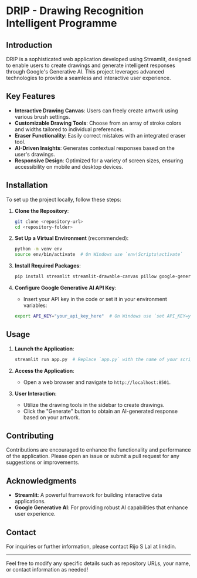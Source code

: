 # DRIP - Drawing Recognition Intelligent Programme

## Introduction

DRIP is a sophisticated web application developed using Streamlit, designed to enable users to create drawings and generate intelligent responses through Google's Generative AI. This project leverages advanced technologies to provide a seamless and interactive user experience.

## Key Features

- **Interactive Drawing Canvas**: Users can freely create artwork using various brush settings.
- **Customizable Drawing Tools**: Choose from an array of stroke colors and widths tailored to individual preferences.
- **Eraser Functionality**: Easily correct mistakes with an integrated eraser tool.
- **AI-Driven Insights**: Generates contextual responses based on the user's drawings.
- **Responsive Design**: Optimized for a variety of screen sizes, ensuring accessibility on mobile and desktop devices.

## Installation

To set up the project locally, follow these steps:

1. **Clone the Repository**:
   ```bash
   git clone <repository-url>
   cd <repository-folder>
   ```

2. **Set Up a Virtual Environment** (recommended):
   ```bash
   python -m venv env
   source env/bin/activate  # On Windows use `env\Scripts\activate`
   ```

3. **Install Required Packages**:
   ```bash
   pip install streamlit streamlit-drawable-canvas pillow google-generativeai
   ```

4. **Configure Google Generative AI API Key**:
   - Insert your API key in the code or set it in your environment variables:
   ```bash
   export API_KEY="your_api_key_here"  # On Windows use `set API_KEY=your_api_key_here`
   ```

## Usage

1. **Launch the Application**:
   ```bash
   streamlit run app.py  # Replace `app.py` with the name of your script
   ```

2. **Access the Application**:
   - Open a web browser and navigate to `http://localhost:8501`.

3. **User Interaction**:
   - Utilize the drawing tools in the sidebar to create drawings.
   - Click the "Generate" button to obtain an AI-generated response based on your artwork.

## Contributing

Contributions are encouraged to enhance the functionality and performance of the application. Please open an issue or submit a pull request for any suggestions or improvements.


## Acknowledgments

- **Streamlit**: A powerful framework for building interactive data applications.
- **Google Generative AI**: For providing robust AI capabilities that enhance user experience.

## Contact

For inquiries or further information, please contact Rijo S Lal at linkdin.

---

Feel free to modify any specific details such as repository URLs, your name, or contact information as needed!
